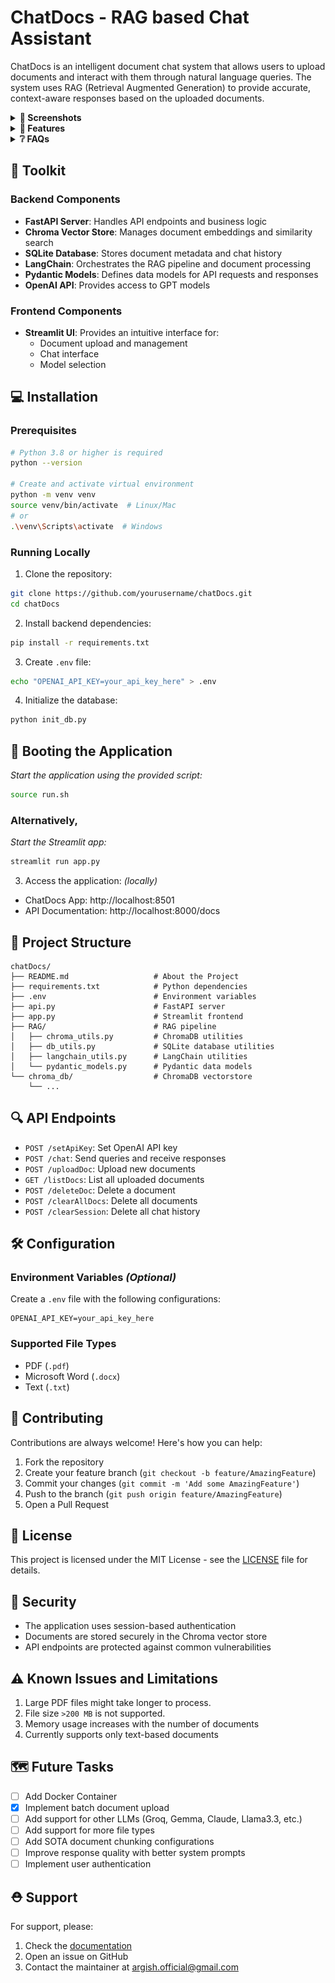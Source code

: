 # ChatDocs - RAG based Chat Assistant

ChatDocs is an intelligent document chat system that allows users to upload documents and interact with them through natural language queries. The system uses RAG (Retrieval Augmented Generation) to provide accurate, context-aware responses based on the uploaded documents.

<details>
    <summary>📸<b> Screenshots</b></summary><br>

![Home Page](img/landing_page.png)
<p align="center"><em>Landing Page</em></p><br>

![Document Upload](img/uploading_doc.png)
<p align="center"><em>Document Upload</em></p><br>

![Thinking](img/thinking.png)
<p align="center"><em>Generating Response | Thining...</em></p><br>

![Response Stream](img/response_stream.png)
<p align="center"><em>Streaming Response</em></p><br>

![Overview](img/overview.png)

</details>

<details>
    <summary><b>🌟 Features</b></summary>
<br>

- **Document Management**
  - Support for multiple file formats (PDF, DOCX, TXT)
  - Easy document upload and deletion
  - Automatic document indexing and embedding

- **Intelligent Chat**
  - Context-aware responses using RAG
  - Chat history tracking
  - Support for multiple GPT models *(more coming soon)*
  - Session management for continuous conversations *(experimental)*

- **Modern Architecture**
  - `FastAPI` backend for high performance
  - `Streamlit` frontend for user-friendly interface
  - `ChromaDB` vectorstore for efficient document retrieval
  - `SQLite` database for persistent storage

- **Easy Integration**
  - Simple API endpoints for document management and chat
  - Streamlit UI for intuitive user interaction
  - OpenAI GPT models for powerful conversational AI

- **Simple to Setup**
  - Minimal dependencies
  - Quick installation and configuration
  - Detailed documentation and usage examples

</details>

<details>
    <summary><b>❔ FAQs</b><br></summary>

###  **How does ChatDocs work?** 
*ChatDocs uses RAG to generate responses based on the uploaded documents. It first indexes and embeds the documents using ChromaDB and then uses the LangChain pipeline to process the queries and generate responses.*

### **What file formats are supported?**
*ChatDocs currently supports PDF, DOCX, and TXT file formats. You can upload documents in any of these formats and interact with them using natural language queries.*

### **Can I use my own GPT model?**
*Yes, you can use your own GPT model by setting the `OPENAI_API_KEY` environment variable to your API key. ChatDocs currently supports OpenAI's GPT-3 model, but you can easily switch to other models by changing the API key.*

### **Is my data secure?**
*Yes, your data is secure with ChatDocs. The documents are stored securely in the ChromaDB vectorstore, and the API endpoints are protected against common vulnerabilities. The system uses session-based authentication to ensure that only authorized users can access the data.*

### **What is RAG?**
*RAG (Retrieval Augmented Generation) is a transformer-based model that combines the power of retrieval-based and generative models. It uses a retriever to find relevant documents and a generator to produce responses based on the retrieved context.*

</details>

## 🔧 Toolkit

### Backend Components

- **FastAPI Server**: Handles API endpoints and business logic
- **Chroma Vector Store**: Manages document embeddings and similarity search
- **SQLite Database**: Stores document metadata and chat history
- **LangChain**: Orchestrates the RAG pipeline and document processing
- **Pydantic Models**: Defines data models for API requests and responses
- **OpenAI API**: Provides access to GPT models

### Frontend Components

- **Streamlit UI**: Provides an intuitive interface for:
  - Document upload and management
  - Chat interface
  - Model selection


## 💻 Installation

### Prerequisites

```bash
# Python 3.8 or higher is required
python --version

# Create and activate virtual environment
python -m venv venv
source venv/bin/activate  # Linux/Mac
# or
.\venv\Scripts\activate  # Windows
```

### Running Locally

1. Clone the repository:
```bash
git clone https://github.com/yourusername/chatDocs.git
cd chatDocs
```

2. Install backend dependencies:
```bash
pip install -r requirements.txt
```

3. Create `.env` file:
```bash
echo "OPENAI_API_KEY=your_api_key_here" > .env
```

4. Initialize the database:
```bash
python init_db.py
```

## 🚀 Booting the Application

*Start the application using the provided script:*
```bash
source run.sh
```

### Alternatively,

*Start the Streamlit app:*
```bash
streamlit run app.py
```

3. Access the application: *(locally)*
- ChatDocs App: http://localhost:8501
- API Documentation: http://localhost:8000/docs

## 📁 Project Structure

```
chatDocs/
├── README.md                   # About the Project
├── requirements.txt            # Python dependencies
├── .env                        # Environment variables
├── api.py                      # FastAPI server
├── app.py                      # Streamlit frontend
├── RAG/                        # RAG pipeline
│   ├── chroma_utils.py         # ChromaDB utilities
│   ├── db_utils.py             # SQLite database utilities
│   ├── langchain_utils.py      # LangChain utilities
│   └── pydantic_models.py      # Pydantic data models
└── chroma_db/                  # ChromaDB vectorstore
    └── ...
```

## 🔍 API Endpoints

- `POST /setApiKey`: Set OpenAI API key
- `POST /chat`: Send queries and receive responses
- `POST /uploadDoc`: Upload new documents
- `GET /listDocs`: List all uploaded documents
- `POST /deleteDoc`: Delete a document
- `POST /clearAllDocs`: Delete all documents
- `POST /clearSession`: Delete all chat history

## 🛠 Configuration

### Environment Variables  *(Optional)*

Create a `.env` file with the following configurations:

```env
OPENAI_API_KEY=your_api_key_here
```

### Supported File Types

- PDF (`.pdf`)
- Microsoft Word (`.docx`)
- Text (`.txt`)


## 🤝 Contributing

Contributions are always welcome! Here's how you can help:

1. Fork the repository
2. Create your feature branch (`git checkout -b feature/AmazingFeature`)
3. Commit your changes (`git commit -m 'Add some AmazingFeature'`)
4. Push to the branch (`git push origin feature/AmazingFeature`)
5. Open a Pull Request

## 📝 License

This project is licensed under the MIT License - see the [LICENSE](LICENSE) file for details.

## 🔐 Security

- The application uses session-based authentication
- Documents are stored securely in the Chroma vector store
- API endpoints are protected against common vulnerabilities

## ⚠️ Known Issues and Limitations

1. Large PDF files might take longer to process.
2. File size `>200 MB` is not supported.
2. Memory usage increases with the number of documents
3. Currently supports only text-based documents

## 🗺 Future Tasks

- [ ] Add Docker Container
- [x] Implement batch document upload
- [ ] Add support for other LLMs (Groq, Gemma, Claude, Llama3.3, etc.)
- [ ] Add support for more file types
- [ ] Add SOTA document chunking configurations
- [ ] Improve response quality with better system prompts
- [ ] Implement user authentication

## ⛑️ Support

For support, please:
1. Check the [documentation](http://localhost:8000/docs)
2. Open an issue on GitHub
3. Contact the maintainer at [argish.official@gmail.com](mailto:argish.official@gmail.com)